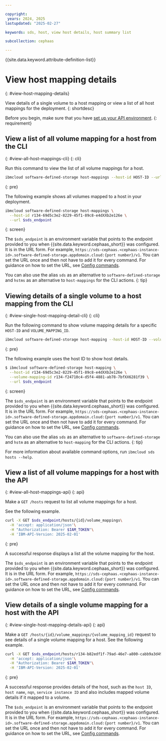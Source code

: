 ```yaml
---

copyright:
 years: 2024, 2025
lastupdated: "2025-02-27"

keywords: sds, host, view host details, host summary list

subcollection: cephaas

---
```


{{site.data.keyword.attribute-definition-list}}


# View host mapping details
{: #view-host-mapping-details}

View details of a single volume to a host mapping or view a list of all host mappings for the deployment.
{: shortdesc}

Before you begin, make sure that you have [set up your API environment](/docs/cephaas?topic=cephaas-set-up-environment&interface=api).
{: requirement}



## View a list of all volume mapping for a host from the CLI
{: #view-all-host-mappings-cli}
{: cli}

Run this command to view the list of all volume mappings for a host.

```sh
ibmcloud software-defined-storage host-mappings --host-id HOST-ID --url string
```
{: pre}


The following example shows all volumes mapped to a host in your deployment.

```sh
ibmcloud software-defined-storage host-mappings \
  --host-id r134-69d5c3e2-8229-45f1-89c8-e4dXXb2e126e \
  --url $sds_endpoint
```
{: screen}

The `$sds_endpoint` is an environment variable that points to the endpoint provided to you when {{site.data.keyword.cephaas_short}} was configured. It is in the URL form. For example, `https://sds-cephaas.<cephaas-instance-id>.software-defined-storage.appdomain.cloud:{port number}/v1`. You can set the URL once and then not have to add it for every command. For guidance on how to set the URL, see [Config commands](/docs/cephaas?topic=cephaas-ic-sds-cli-reference&interface=cli#ic-config-commands).


You can also use the alias `sds` as an alternative to `software-defined-storage` and `hstms` as an alternative to `host-mappings` for the CLI actions.
{: tip}


## Viewing details of a single volume to a host mapping from the CLI
{: #view-single-host-mapping-detail-cli}
{: cli}

Run the following command to show volume mapping details for a specific `HOST-ID` and `VOLUME_MAPPING_ID`.

```sh
ibmcloud software-defined-storage host-mapping --host-id HOST-ID --volume-mapping-id VOLUME-MAPPING-ID --url string
```
{: pre}


The following example uses the host ID to show host details.

```sh
$ ibmcloud software-defined-storage host-mapping \
  --host-id r134-69d5c3e2-8229-45f1-89c8-e4dXXb2e126e \
  --volume-mapping-id r134-f24710c4-d5f4-4881-ab78-7bfXX6281f39 \
  --url $sds_endpoint
```
{: screen}

The `$sds_endpoint` is an environment variable that points to the endpoint provided to you when {{site.data.keyword.cephaas_short}} was configured. It is in the URL form. For example, `https://sds-cephaas.<cephaas-instance-id>.software-defined-storage.appdomain.cloud:{port number}/v1`. You can set the URL once and then not have to add it for every command. For guidance on how to set the URL, see [Config commands](/docs/cephaas?topic=cephaas-ic-sds-cli-reference&interface=cli#ic-config-commands).


You can also use the alias `sds` as an alternative to `software-defined-storage` and `hstm` as an alternative to `host-mapping` for the CLI actions.
{: tip}



For more information about available command options, run `ibmcloud sds hosts --help`.


## View a list of all volume mappings for a host with the API
{: #view-all-host-mappings-api}
{: api}

Make a `GET /hosts` request to list all volume mappings for a host.

See the following example.

```sh
curl -X GET $sds_endpoint/hosts/{id}/volume_mappings\
  -H 'accept: application/json'\
  -H "Authorization: Bearer $IAM_TOKEN"\
  -H 'IBM-API-Version: 2025-02-01'
```
{: pre}

A successful response displays a list all the volume mapping for the host.

The `$sds_endpoint` is an environment variable that points to the endpoint provided to you when {{site.data.keyword.cephaas_short}} was configured. It is in the URL form. For example, `https://sds-cephaas.<cephaas-instance-id>.software-defined-storage.appdomain.cloud:{port number}/v1`. You can set the URL once and then not have to add it for every command. For guidance on how to set the URL, see [Config commands](/docs/cephaas?topic=cephaas-ic-sds-cli-reference&interface=cli#ic-config-commands).


## View details of a single volume mapping for a host with the API
{: #view-single-host-mapping-details-api}
{: api}

Make a `GET /hosts/{id}/volume_mappings/{volume_mapping_id}` request to see details of a single volume mapping for a host. See the following example.

```sh
curl -X GET $sds_endpoint/hosts/r134-b82edf1f-79ad-46e7-a800-cabb9a3d4921/volume_mappings/{volume_mapping_id} \
  -H 'accept: application/json'\
  -H "Authorization: Bearer $IAM_TOKEN"\
  -H 'IBM-API-Version: 2025-02-01'
```
{: pre}

A successful response provides details of the host, such as the `host ID`, `host name`, `nqn`, `service instance ID` and also includes mapped volume details if it mapped to a volume.

The `$sds_endpoint` is an environment variable that points to the endpoint provided to you when {{site.data.keyword.cephaas_short}} was configured. It is in the URL form. For example, `https://sds-cephaas.<cephaas-instance-id>.software-defined-storage.appdomain.cloud:{port number}/v1`. You can set the URL once and then not have to add it for every command. For guidance on how to set the URL, see [Config commands](/docs/cephaas?topic=cephaas-ic-sds-cli-reference&interface=cli#ic-config-commands).
